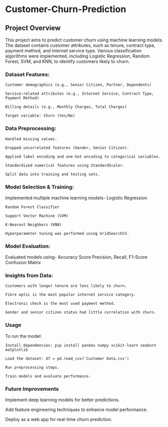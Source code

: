 # Customer-Churn-Prediction

## Project Overview

This project aims to predict customer churn using machine learning models. The dataset contains customer attributes, such as tenure, contract type, payment method, and internet service type. Various classification algorithms were implemented, including Logistic Regression, Random Forest, SVM, and KNN, to identify customers likely to churn.


### Dataset Features:
    Customer demographics (e.g., Senior Citizen, Partner, Dependents)
    
    Service-related attributes (e.g., Internet Service, Contract Type, Payment Method)
    
    Billing details (e.g., Monthly Charges, Total Charges)
    
    Target variable: Churn (Yes/No)

### Data Preprocessing:
    Handled missing values.
    
    Dropped uncorrelated features (Gender, Senior Citizen).
    
    Applied label encoding and one-hot encoding to categorical variables.
    
    Standardized numerical features using StandardScaler.
    
    Split data into training and testing sets.

### Model Selection & Training:

  Implemented multiple machine learning models-
    Logistic Regression
    
    Random Forest Classifier
    
    Support Vector Machine (SVM)
    
    K-Nearest Neighbors (KNN)
    
    Hyperparameter tuning was performed using GridSearchCV.

### Model Evaluation:

  Evaluated models using-
      Accuracy Score
      Precision, Recall, F1-Score
      Confusion Matrix

### Insights from Data:

    Customers with longer tenure are less likely to churn.
    
    Fibre optic is the most popular internet service category.
    
    Electronic check is the most used payment method.
    
    Gender and senior citizen status had little correlation with churn.

### Usage

To run the model:

    Install dependencies: pip install pandas numpy scikit-learn seaborn matplotlib
    
    Load the dataset: df = pd.read_csv('Customer Data.csv')
    
    Run preprocessing steps.
    
    Train models and evaluate performance.

### Future Improvements

  Implement deep learning models for better predictions.
  
  Add feature engineering techniques to enhance model performance.
  
  Deploy as a web app for real-time churn prediction.

